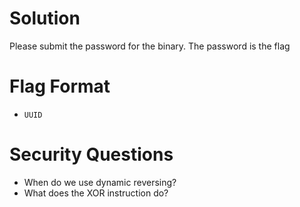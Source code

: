 # Solution
Please submit the password for the binary. The password is the flag

# Flag Format
* `UUID`

# Security Questions
- When do we use dynamic reversing?
- What does the XOR instruction do?

